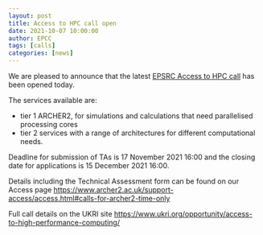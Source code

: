 ```yaml
---
layout: post
title: Access to HPC call open
date: 2021-10-07 10:00:00
author: EPCC
tags: [calls] 
categories: [news]
---
```


We are pleased to announce that the latest [EPSRC Access to HPC call](https://www.ukri.org/opportunity/access-to-high-performance-computing/) has been opened today.  

The services available are:

- tier 1 ARCHER2, for simulations and calculations that need parallelised processing cores
- tier 2 services with a range of architectures for different computational needs.
 
Deadline for submission of TAs is 17 November 2021 16:00  and the closing date for applications is 15 December 2021 16:00.

Details including the Technical Assessment form can be found on our Access page <https://www.archer2.ac.uk/support-access/access.html#calls-for-archer2-time-only>

Full call details on the UKRI site <https://www.ukri.org/opportunity/access-to-high-performance-computing/>



<!--

<img src="{{ site.baseurl }}/img/news/210127-IMG_0126.jpg" alt="ARCHER2" title="ARCHER2"/>



<a href="https:www        ">
<img src="{{ site.baseurl }}/img/blog/211030-uk-stats-auth.jpg" alt="ARCHER2" title="ARCHER2" style="width: 30%"   /></a>



![image]({{ site.baseurl }}/img/blog/210412-systems-blog_pic2.jpg)
{: .img-center style="width: 60%" 
alt="ARCHER2" 
title="ARCHER2"}



<div>

<iframe title="Video"  width="1000" height="560" src="https://www.youtube.com/embed/UXHE7ljmhaQ" frameborder="0" allow="accelerometer; autoplay; encrypted-media; gyroscope; picture-in-picture" allowfullscreen></iframe>

</div>


-->
